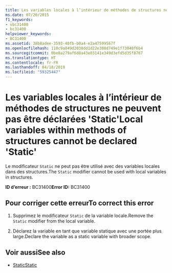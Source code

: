 ```yaml
---
title: Les variables locales à l’intérieur de méthodes de structures ne peuvent pas être déclarées 'Static'
ms.date: 07/20/2015
f1_keywords:
- vbc31400
- bc31400
helpviewer_keywords:
- BC31400
ms.assetid: 38b8adee-3593-40fb-b0a4-e2a47599567f
ms.openlocfilehash: 110c9a849d2038dd1d22e308d749e1f73048f6b4
ms.sourcegitcommit: 0be8a279af6d8a43e03141e349d3efd5d35f8767
ms.translationtype: HT
ms.contentlocale: fr-FR
ms.lasthandoff: 04/18/2019
ms.locfileid: "59325447"
---
```

# <a name="local-variables-within-methods-of-structures-cannot-be-declared-static"></a><span data-ttu-id="339a8-102">Les variables locales à l’intérieur de méthodes de structures ne peuvent pas être déclarées 'Static'</span><span class="sxs-lookup"><span data-stu-id="339a8-102">Local variables within methods of structures cannot be declared 'Static'</span></span>
<span data-ttu-id="339a8-103">Le modificateur `Static` ne peut pas être utilisé avec des variables locales dans des structures.</span><span class="sxs-lookup"><span data-stu-id="339a8-103">The `Static` modifier cannot be used with local variables in structures.</span></span>  
  
 <span data-ttu-id="339a8-104">**ID d’erreur :** BC31400</span><span class="sxs-lookup"><span data-stu-id="339a8-104">**Error ID:** BC31400</span></span>  
  
## <a name="to-correct-this-error"></a><span data-ttu-id="339a8-105">Pour corriger cette erreur</span><span class="sxs-lookup"><span data-stu-id="339a8-105">To correct this error</span></span>  
  
1. <span data-ttu-id="339a8-106">Supprimez le modificateur `Static` de la variable locale.</span><span class="sxs-lookup"><span data-stu-id="339a8-106">Remove the `Static` modifier from the local variable.</span></span>  
  
2. <span data-ttu-id="339a8-107">Déclarez la variable en tant que variable statique avec une portée plus large.</span><span class="sxs-lookup"><span data-stu-id="339a8-107">Declare the variable as a static variable with broader scope.</span></span>  
  
## <a name="see-also"></a><span data-ttu-id="339a8-108">Voir aussi</span><span class="sxs-lookup"><span data-stu-id="339a8-108">See also</span></span>

- [<span data-ttu-id="339a8-109">Static</span><span class="sxs-lookup"><span data-stu-id="339a8-109">Static</span></span>](../../visual-basic/language-reference/modifiers/static.md)

